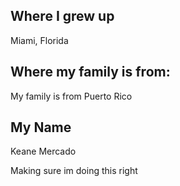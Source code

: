 
## Where I grew up
Miami, Florida

## Where my family is from:
My family is from Puerto Rico

## My Name 
Keane Mercado

Making sure im doing this right